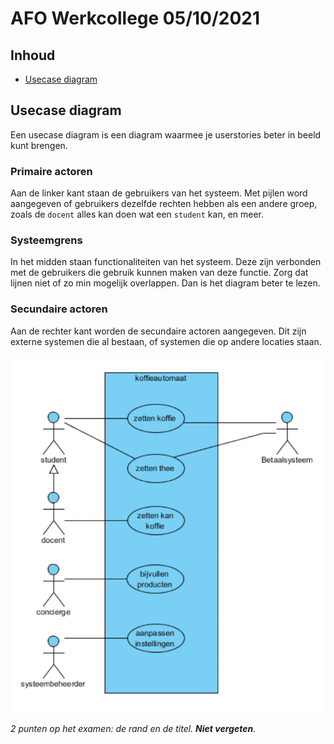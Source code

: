 # AFO Werkcollege 05/10/2021

## Inhoud

- [Usecase diagram](#Usecase%20diagram)

## Usecase diagram

Een usecase diagram is een diagram waarmee je userstories beter in beeld kunt brengen.

### Primaire actoren

Aan de linker kant staan de gebruikers van het systeem. Met pijlen word aangegeven of gebruikers dezelfde rechten hebben als een andere groep, zoals de `docent` alles kan doen wat een `student` kan, en meer.

### Systeemgrens

In het midden staan functionaliteiten van het systeem. Deze zijn verbonden met de gebruikers die gebruik kunnen maken van deze functie. Zorg dat lijnen niet of zo min mogelijk overlappen. Dan is het diagram beter te lezen.

### Secundaire actoren

Aan de rechter kant worden de secundaire actoren aangegeven. Dit zijn externe systemen die al bestaan, of systemen die op andere locaties staan.

![usecase-diagram](../../assets/afo/2021-10-01/usecase-diagram.png)

_2 punten op het examen: de rand en de titel. **Niet vergeten**._

